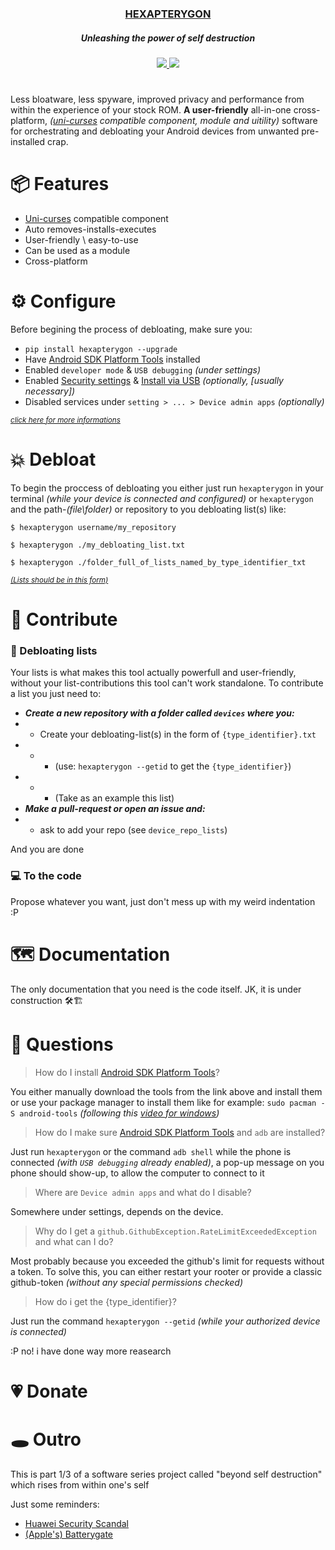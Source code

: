 
<div align="center">
<h3>
  <a href="">HEXAPTERYGON</a> <h5>Unleashing the power of self destruction</h5>
</h1>
<p>
    <a href="https://github.com/GiorgosXou/hexapterygon/pulse">
      <img src="https://img.shields.io/github/last-commit/GiorgosXou/hexapterygon?color=%4dc71f&label=Last%20Commit&logo=github&style=flat-square"/>
    </a>
    <a href="https://github.com/GiorgosXou/hexapterygon/blob/master/LICENSE">
      <img src="https://img.shields.io/github/license/GiorgosXou/hexapterygon?label=License&logo=GNU&style=flat-square"/>
	</a>

</p>
<h1></h1>
</div>

Less bloatware, less spyware, improved privacy and performance from within the experience of your stock ROM. **A user-friendly** all-in-one cross-platform, *([uni-curses](https://github.com/unicurses/unicurses) compatible component, module and uitility)* software for orchestrating and debloating your Android devices from unwanted pre-installed crap.


# 📦 Features
- [Uni-curses](https://github.com/unicurses/unicurses) compatible component
- Auto removes-installs-executes
- User-friendly \ easy-to-use
- Can be used as a module
- Cross-platform


# ⚙️ Configure

Before begining the process of debloating, make sure you:

- `pip install hexapterygon --upgrade`
- Have [Android SDK Platform Tools](https://developer.android.com/studio/releases/platform-tools) installed 
- Enabled `developer mode` & `USB debugging` *(under settings)*
- Enabled [Security settings](## 'Allow granting permissions and simulating input via USB (if possible)') & [Install via USB](## '[INSTALL] installing won\'t work if it is not enabled') *(optionally, [usually necessary])*
- Disabled services under `setting > ... > Device admin apps` *(optionally)*

*<sup>[click here for more informations](#💭-questions)</sup>*

# 💥 Debloat
To begin the proccess of debloating you either just run `hexapterygon` in your terminal *(while your device is connected and configured)* or `hexapterygon`  and the path-*(file\folder)* or repository to you debloating list(s) like:

```terminal
$ hexapterygon username/my_repository
```
```terminal
$ hexapterygon ./my_debloating_list.txt
```
```terminal
$ hexapterygon ./folder_full_of_lists_named_by_type_identifier_txt
```
<sup>[*(Lists should be in this form)*](https://github.com/GiorgosXou/Our-Xiaomi-Redmi-5A-riva-debloating-list)</sup>


# 🫴 Contribute
### 📜 Debloating lists
Your lists is what makes this tool actually powerfull and user-friendly, without your list-contributions this tool can't work standalone. To contribute a list you just need to:

- ***Create a new repository with a folder called `devices` where you:***
- - Create your debloating-list(s) in the form of `{type_identifier}.txt` 
- - - (use: `hexapterygon --getid` to get the `{type_identifier}`)
- - - (Take as an example this list)
- ***Make a pull-request or open an issue and:*** 
- - ask to add your repo (see `device_repo_lists`)

And you are done

### 💻 To the code
Propose whatever you want, just don't mess up with my weird indentation :P

# 🗺️ Documentation
The only documentation that you need is the code itself. JK, it is under construction 🛠️🏗️


# 💭 Questions

> How do I install [Android SDK Platform Tools](https://developer.android.com/studio/releases/platform-tools)?

You either manually download the tools from the link above and install them or use your package manager to install them like for example: `sudo pacman -S android-tools` *(following this [video for windows](https://www.youtube.com/watch?v=26GI3z6tI3E))*

> How do I make sure [Android SDK Platform Tools](https://developer.android.com/studio/releases/platform-tools) and `adb` are installed?

Just run `hexapterygon` or the command `adb shell` while the phone is connected *(with `USB debugging` already enabled)*, a pop-up message on you phone should show-up, to allow the computer to connect to it

> Where are `Device admin apps` and what do I disable?

Somewhere under settings, depends on the device. 


> Why do I get a `github.GithubException.RateLimitExceededException` and what can I do?

Most probably because you exceeded the github's limit for requests without a token. To solve this, you can either restart your rooter or provide a classic github-token *(without any special permissions checked)*

> How do i get the {type_identifier}?

Just run the command `hexapterygon --getid` *(while your authorized device is connected)*




<!-- # 🔍 Research --> :P no! i have done way more reasearch 
<!-- - ***ADB Related:*** -->
<!-- - - ***Python Libraries:*** -->
<!-- - - - [pure-python-adb *(Currently using)*](https://github.com/Swind/pure-python-adb) -->
<!-- - - - [adbutils](https://github.com/openatx/adbutils) -->
<!-- - - - [adb_shell](https://github.com/JeffLIrion/adb_shell) -->
<!-- - - - [python-adb](https://github.com/google/python-adb) -->
<!-- - - ***Questions:*** -->
<!-- - - - [Get application version name using adb](https://stackoverflow.com/questions/11942762/get-application-version-name-using-adb) -->
<!-- - ***XDA:*** -->
<!-- - - ***Random:*** -->
<!-- - - - [Packages which are safe to remove and a few problems.](https://forum.xda-developers.com/t/packages-which-are-safe-to-remove-and-a-few-problems.4006171/) -->
<!-- - - - [Uninstall bloatwares No root](https://forum.xda-developers.com/t/uninstall-bloatwares-no-root.4321387/) -->
<!-- - - - [Question Debloating Mi 11](https://forum.xda-developers.com/t/debloating-mi-11.4242883/) -->
<!-- - - - [Other](https://forum.xda-developers.com/t/delete-this.4203903/page-2) -->
<!---->

# 💗 Donate


# 🕳️ Outro
This is part 1/3 of a software series project called "beyond self destruction" which rises from within one's self

Just some reminders:
- [Huawei Security Scandal](https://www.forbes.com/sites/kateoflahertyuk/2019/02/26/huawei-security-scandal-everything-you-need-to-know/?sh=4a1946e473a5)
- [(Apple's) Batterygate](https://en.wikipedia.org/wiki/Batterygate)

<!-- Disable all permissions for as many apps as possibly you can. -->
<!-- https://www.instagram.com/p/Cq0V-twIIej/ -->

